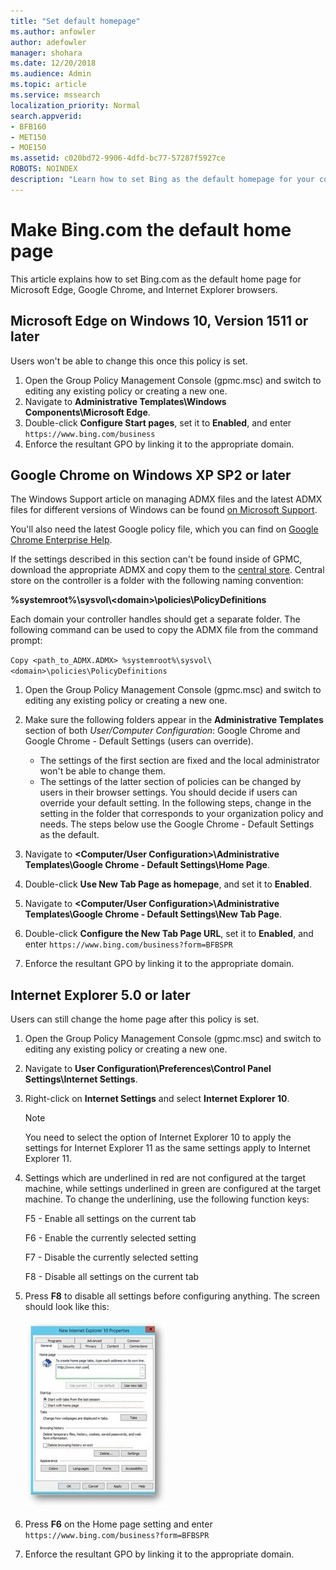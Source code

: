```yaml
---
title: "Set default homepage"
ms.author: anfowler
author: adefowler
manager: shohara
ms.date: 12/20/2018
ms.audience: Admin
ms.topic: article
ms.service: mssearch
localization_priority: Normal
search.appverid:
- BFB160
- MET150
- MOE150
ms.assetid: c020bd72-9906-4dfd-bc77-57287f5927ce
ROBOTS: NOINDEX
description: "Learn how to set Bing as the default homepage for your company with Microsoft Search."
---
```


# Make Bing.com the default home page

This article explains how to set Bing.com as the default home page for Microsoft Edge, Google Chrome, and Internet Explorer browsers. 
  
 
## Microsoft Edge on Windows 10, Version 1511 or later

Users won't be able to change this once this policy is set. 

1. Open the Group Policy Management Console (gpmc.msc) and switch to editing any existing policy or creating a new one. 
1. Navigate to **Administrative Templates\Windows Components\Microsoft Edge**.    
1. Double-click **Configure Start pages**, set it to **Enabled**, and enter `https://www.bing.com/business`
1.  Enforce the resultant GPO by linking it to the appropriate domain.

  
## Google Chrome on Windows XP SP2 or later


The Windows Support article on managing ADMX files and the latest ADMX files for different versions of Windows can be found [on Microsoft Support](https://support.microsoft.com/help/3087759/how-to-create-and-manage-the-central-store-for-group-policy-administra).

You'll also need the latest Google policy file, which you can find on [Google Chrome Enterprise Help](https://support.google.com/chrome/a/answer/187202).
  
If the settings described in this section can't be found inside of GPMC, download the appropriate ADMX and copy them to the [central store](https://docs.microsoft.com/previous-versions/windows/it-pro/windows-vista/cc748955%28v%3dws.10%29). Central store on the controller is a folder with the following naming convention:
  
 **%systemroot%\sysvol\\<domain\>\policies\PolicyDefinitions**
  
Each domain your controller handles should get a separate folder. The following command can be used to copy the ADMX file from the command prompt:
  
 `Copy <path_to_ADMX.ADMX> %systemroot%\sysvol\<domain>\policies\PolicyDefinitions`
  
1. Open the Group Policy Management Console (gpmc.msc) and switch to editing any existing policy or creating a new one.
1. Make sure the following folders appear in the **Administrative Templates** section of both *User/Computer Configuration*: Google Chrome and Google Chrome - Default Settings (users can override).
   - The settings of the first section are fixed and the local administrator won't be able to change them.
   - The settings of the latter section of policies can be changed by users in their browser settings.
   You should decide if users can override your default setting. In the following steps, change in the setting in the folder that corresponds to your organization policy and needs. The steps below use the Google Chrome - Default Settings as the default.

1. Navigate to **&lt;Computer/User Configuration&gt;\Administrative Templates\Google Chrome - Default Settings\Home Page**. 
1. Double-click **Use New Tab Page as homepage**, and set it to **Enabled**. 
1. Navigate to **&lt;Computer/User Configuration&gt;\Administrative Templates\Google Chrome - Default Settings\New Tab Page**. 
1. Double-click **Configure the New Tab Page URL**, set it to **Enabled**, and enter `https://www.bing.com/business?form=BFBSPR` 
1. Enforce the resultant GPO by linking it to the appropriate domain.

## Internet Explorer 5.0 or later
Users can still change the home page after this policy is set. 

1. Open the Group Policy Management Console (gpmc.msc) and switch to editing any existing policy or creating a new one.
    
2. Navigate to **User Configuration\Preferences\Control Panel Settings\Internet Settings**.
    
3. Right-click on **Internet Settings** and select **Internet Explorer 10**.
    
    > [!NOTE]
    > You need to select the option of Internet Explorer 10 to apply the settings for Internet Explorer 11 as the same settings apply to Internet Explorer 11. 
  
4. Settings which are underlined in red are not configured at the target machine, while settings underlined in green are configured at the target machine. To change the underlining, use the following function keys:
    
    F5 - Enable all settings on the current tab
    
    F6 - Enable the currently selected setting
    
    F7 - Disable the currently selected setting
    
    F8 - Disable all settings on the current tab
    
5. Press **F8** to disable all settings before configuring anything. The screen should look like this: 
    
    ![Internet Explorer 10 Properties dialog](media/2fd55755-5007-4e33-a795-c42ce2fcef4a.jpg)
  
6. Press **F6** on the Home page setting and enter `https://www.bing.com/business?form=BFBSPR`
    
7. Enforce the resultant GPO by linking it to the appropriate domain.